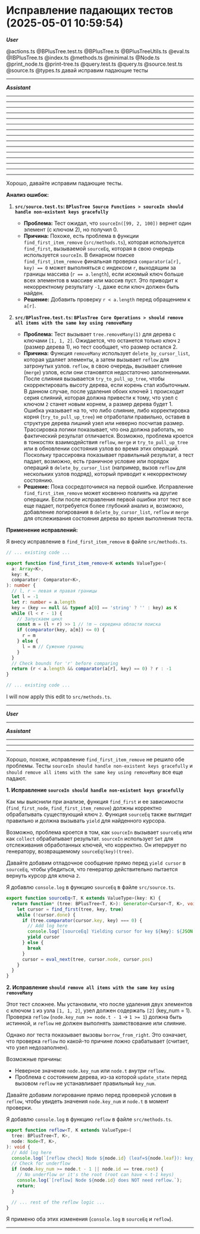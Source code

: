 <!-- Generated by SpecStory -->

# Исправление падающих тестов (2025-05-01 10:59:54)

_**User**_

@actions.ts @BPlusTree.test.ts @BPlusTree.ts @BPlusTreeUtils.ts @eval.ts @IBPlusTree.ts @index.ts @methods.ts @minimal.ts @Node.ts @print_node.ts @print-tree.ts @query.test.ts @query.ts @source.test.ts @source.ts @types.ts 
давай исправим падающие тесты


---

_**Assistant**_



---


  

---



---

  

---



---


  

---



---


  

---



---


  

---



---


  

---



---




---



---

Хорошо, давайте исправим падающие тесты.

**Анализ ошибок:**

1.  **`src/source.test.ts`: `BPlusTree Source Functions > sourceIn should handle non-existent keys gracefully`**
    *   **Проблема:** Тест ожидал, что `sourceIn([99, 2, 100])` вернет один элемент (с ключом 2), но получил 0.
    *   **Причина:** Похоже, есть проблема в функции `find_first_item_remove` (`src/methods.ts`), которая используется `find_first`, вызываемой `sourceEq`, которая в свою очередь используется `sourceIn`. В бинарном поиске `find_first_item_remove` финальная проверка `comparator(a[r], key) == 0` может выполняться с индексом `r`, выходящим за границы массива (`r == a.length`), если искомый ключ больше всех элементов в массиве или массив пуст. Это приводит к некорректному результату `-1`, даже если ключ должен быть найден.
    *   **Решение:** Добавить проверку `r < a.length` перед обращением к `a[r]`.

2.  **`src/BPlusTree.test.ts`: `BPlusTree Core Operations > should remove all items with the same key using removeMany`**
    *   **Проблема:** Тест вызывает `tree.removeMany(1)` для дерева с ключами `[1, 1, 2]`. Ожидается, что останется только ключ `2` (размер дерева 1), но тест сообщает, что размер остался 2.
    *   **Причина:** Функция `removeMany` использует `delete_by_cursor_list`, которая удаляет элементы, а затем вызывает `reflow` для затронутых узлов. `reflow`, в свою очередь, вызывает слияние (`merge`) узлов, если они становятся недостаточно заполненными. После слияния вызывается `try_to_pull_up_tree`, чтобы скорректировать высоту дерева, если корень стал избыточным. В данном случае, после удаления обоих ключей `1` происходит серия слияний, которая должна привести к тому, что узел с ключом `2` станет новым корнем, а размер дерева будет 1. Ошибка указывает на то, что либо слияние, либо корректировка корня (`try_to_pull_up_tree`) не отработали правильно, оставив в структуре дерева лишний узел или неверно посчитав размер. Трассировка логики показывает, что она должна работать, но фактический результат отличается. Возможно, проблема кроется в тонкостях взаимодействия `reflow`, `merge` и `try_to_pull_up_tree` или в обновлении состояния узлов во время этих операций. Поскольку трассировка показывает правильный результат, а тест падает, возможно, есть граничное условие или порядок операций в `delete_by_cursor_list` (например, вызов `reflow` для нескольких узлов подряд), который приводит к некорректному состоянию.
    *   **Решение:** Пока сосредоточимся на первой ошибке. Исправление `find_first_item_remove` может косвенно повлиять на другие операции. Если после исправления первой ошибки этот тест все еще падает, потребуется более глубокий анализ и, возможно, добавление логирования в `delete_by_cursor_list`, `reflow` и `merge` для отслеживания состояния дерева во время выполнения теста.

**Применение исправлений:**

Я внесу исправление в `find_first_item_remove` в файле `src/methods.ts`.

```typescript
// ... existing code ...

export function find_first_item_remove<K extends ValueType>(
  a: Array<K>,
  key: K,
  comparator: Comparator<K>,
): number {
  // l, r — левая и правая границы
  let l = -1
  let r: number = a.length
  key = (key == null && typeof a[0] == 'string' ? '' : key) as K
  while (l < r - 1) {
    // Запускаем цикл
    const m = (l + r) >> 1 // !m — середина области поиска
    if (comparator(key, a[m]) <= 0) {
      r = m
    } else {
      l = m // Сужение границ
    }
  }
  // Check bounds for 'r' before comparing
  return (r < a.length && comparator(a[r], key) == 0) ? r : -1
}

// ... existing code ...

```

I will now apply this edit to `src/methods.ts`.

---

_**User**_



---

_**Assistant**_



---




---



---

Хорошо, похоже, исправление `find_first_item_remove` не решило обе проблемы. Тесты `sourceIn should handle non-existent keys gracefully` и `should remove all items with the same key using removeMany` все еще падают.

**1. Исправление `sourceIn should handle non-existent keys gracefully`**

Как мы выяснили при анализе, функция `find_first` и ее зависимости (`find_first_node`, `find_first_item_remove`) должны корректно обрабатывать существующий ключ `2`. Функция `sourceEq` также выглядит правильно и должна вызывать `yield` для найденного курсора.

Возможно, проблема кроется в том, как `sourceIn` вызывает `sourceEq` или как `collect` обрабатывает результат. `sourceIn` использует `Set` для отслеживания обработанных ключей, что корректно. Он итерирует по генератору, возвращаемому `sourceEq(key)(tree)`.

Давайте добавим отладочное сообщение прямо перед `yield cursor` в `sourceEq`, чтобы убедиться, что генератор действительно пытается вернуть курсор для ключа `2`.

Я добавлю `console.log` в функцию `sourceEq` в файле `src/source.ts`.

```typescript
export function sourceEq<T, K extends ValueType>(key: K) {
  return function* (tree: BPlusTree<T, K>): Generator<Cursor<T, K>, void> {
    let cursor = find_first(tree, key, true)
    while (!cursor.done) {
      if (tree.comparator(cursor.key, key) === 0) {
        // Add log here
        console.log(`[sourceEq] Yielding cursor for key ${key}: ${JSON.stringify(cursor)}`);
        yield cursor
      } else {
        break
      }
      cursor = eval_next(tree, cursor.node, cursor.pos)
    }
  }
}

```

**2. Исправление `should remove all items with the same key using removeMany`**

Этот тест сложнее. Мы установили, что после удаления двух элементов с ключом `1` из узла `[1, 1, 2]`, узел должен содержать `[2]` (key\_num = 1). Проверка `reflow` (`node.key_num >= node.t - 1` -> `1 >= 1`) должна быть истинной, и `reflow` не должен выполнять заимствование или слияние.

Однако лог теста показывает вызовы `borrow_from_right`. Это означает, что проверка `reflow` по какой-то причине ложно срабатывает (считает, что узел недозаполнен).

Возможные причины:
*   Неверное значение `node.key_num` или `node.t` *внутри* `reflow`.
*   Проблема с состоянием дерева, из-за которой `update_state` перед вызовом `reflow` не устанавливает правильный `key_num`.

Давайте добавим логирование прямо перед проверкой условия в `reflow`, чтобы увидеть значения `node.key_num` и `node.t` в момент проверки.

Я добавлю `console.log` в функцию `reflow` в файле `src/methods.ts`.

```typescript
export function reflow<T, K extends ValueType>(
  tree: BPlusTree<T, K>,
  node: Node<T, K>,
): void {
  // Add log here
  console.log(`[reflow check] Node ${node.id} (leaf=${node.leaf}): key_num=${node.key_num}, t=${node.t}, isRoot=${node.id == tree.root}`);
  // Check for underflow
  if (node.key_num >= node.t - 1 || node.id == tree.root) {
    // No underflow or it's the root (root can have < t-1 keys)
    console.log(`[reflow] Node ${node.id} does NOT need reflow.`);
    return;
  }

  // ... rest of the reflow logic ...
}
```

Я применю оба этих изменения (`console.log` в `sourceEq` и `reflow`).

---

